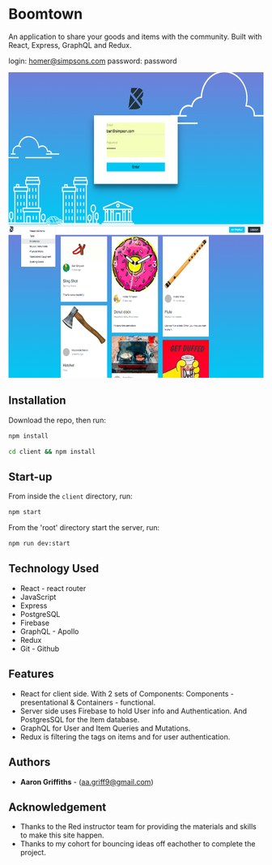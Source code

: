 # Boomtown

An application to share your goods and items with the community. Built with React, Express, GraphQL and Redux.

login: homer@simpsons.com password: password

<img src="./boomtown-1.png" width="600" height="300">

<img src="./boomtown-2.png" width="600" height="300">

## Installation

Download the repo, then run:

```bash - in the root directory
npm install
```

```bash
cd client && npm install
```

## Start-up

From inside the `client` directory, run:

```bash
npm start
```

From the 'root' directory start the server, run:

```bash
npm run dev:start
```

## Technology Used
* React - react router
* JavaScript
* Express
* PostgreSQL
* Firebase
* GraphQL - Apollo
* Redux
* Git - Github

## Features
* React for client side. With 2 sets of Components: Components - presentational & Containers - functional.
* Server side uses Firebase to hold User info and Authentication. And PostgresSQL for the Item database.
* GraphQL for User and Item Queries and Mutations.
* Redux is filtering the tags on items and for user authentication.

## Authors
* **Aaron Griffiths** - (aa.griff9@gmail.com)


## Acknowledgement
* Thanks to the Red instructor team for providing the materials and skills to make this site happen.
* Thanks to my cohort for bouncing ideas off eachother to complete the project.

